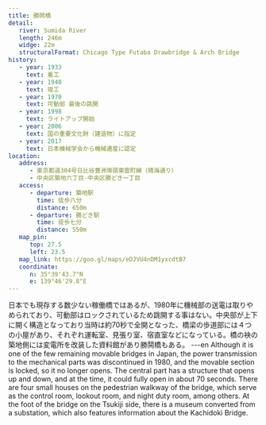 ```yaml
---
title: 勝鬨橋
detail:
   river: Sumida River
   length: 246m
   widge: 22m
   structuralFormat: Chicago Type Futaba Drawbridge & Arch Bridge
history:
   - year: 1933
     text: 着工
   - year: 1940
     text: 竣工
   - year: 1970
     text: 可動部 最後の跳開
   - year: 1998
     text: ライトアップ開始
   - year: 2006
     text: 国の重要文化財（建造物）に指定
   - year: 2017
     text: 日本機械学会から機械遺産に認定
location:
   address:
      - 東京都道304号日比谷豊洲埠頭東雲町線（晴海通り）
      - 中央区築地六丁目-中央区勝どき一丁目
   access:
      - departure: 築地駅
        time: 徒歩八分
        distance: 650m
      - departure: 勝どき駅
        time: 徒歩七分
        distance: 550m
   map_pin:
      top: 27.5
      left: 23.5
   map_link: https://goo.gl/maps/eDJVU4nDM1yxcdtB7
   coordinate:
      n: 35°39'43.7"N
      e: 139°46'29.8"E
---
```

日本でも現存する数少ない稼働橋ではあるが、1980年に機械部の送電は取りやめられており、可動部はロックされているため跳開する事はない。中央部が上下に開く構造となっており当時は約70秒で全開となった、橋梁の歩道部には４つの小屋があり、それぞれ運転室、見張り室、宿直室などになっている。橋の袂の築地側には変電所を改装した資料館があり勝鬨橋もある。
---en
Although it is one of the few remaining movable bridges in Japan, the power transmission to the mechanical parts was discontinued in 1980, and the movable section is locked, so it no longer opens. The central part has a structure that opens up and down, and at the time, it could fully open in about 70 seconds. There are four small houses on the pedestrian walkway of the bridge, which serve as the control room, lookout room, and night duty room, among others. At the foot of the bridge on the Tsukiji side, there is a museum converted from a substation, which also features information about the Kachidoki Bridge.

